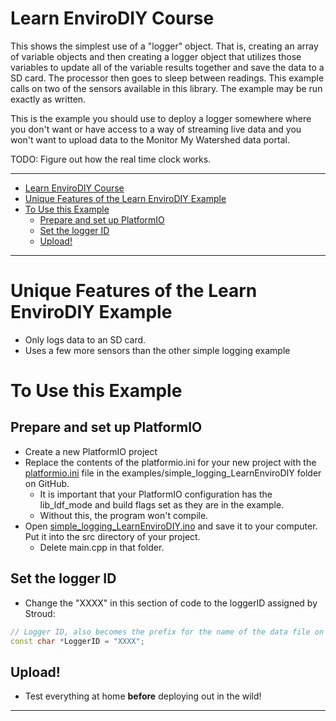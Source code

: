 # Learn EnviroDIY Course <!-- {#example_learn_envirodiy} -->

This shows the simplest use of a "logger" object.
That is, creating an array of variable objects and then creating a logger object that utilizes those variables to update all of the variable results together and save the data to a SD card.
The processor then goes to sleep between readings.
This example calls on two of the sensors available in this library.
The example may be run exactly as written.

This is the example you should use to deploy a logger somewhere where you don't want or have access to a way of streaming live data and you won't want to upload data to the Monitor My Watershed data portal.

TODO: Figure out how the real time clock works.

_______

[//]: # ( @tableofcontents )

[//]: # ( @m_footernavigation )

[//]: # ( Start GitHub Only )
- [Learn EnviroDIY Course](#learn-envirodiy-course)
- [Unique Features of the Learn EnviroDIY Example](#unique-features-of-the-learn-envirodiy-example)
- [To Use this Example](#to-use-this-example)
  - [Prepare and set up PlatformIO](#prepare-and-set-up-platformio)
  - [Set the logger ID](#set-the-logger-id)
  - [Upload!](#upload)

[//]: # ( End GitHub Only )

_______

# Unique Features of the Learn EnviroDIY Example <!-- {#example_learn_envirodiy_unique} -->
- Only logs data to an SD card.
- Uses a few more sensors than the other simple logging example

# To Use this Example <!-- {#example_learn_envirodiy_using} -->

## Prepare and set up PlatformIO <!-- {#example_learn_envirodiy_pio} -->
- Create a new PlatformIO project
- Replace the contents of the platformio.ini for your new project with the [platformio.ini](https://raw.githubusercontent.com/EnviroDIY/ModularSensors/master/examples/simple_logging_LearnEnviroDIY/platformio.ini) file in the examples/simple_logging_LearnEnviroDIY folder on GitHub.
    - It is important that your PlatformIO configuration has the lib_ldf_mode and build flags set as they are in the example.
    - Without this, the program won't compile.
- Open [simple_logging_LearnEnviroDIY.ino](https://raw.githubusercontent.com/EnviroDIY/ModularSensors/master/examples/simple_logging_LearnEnviroDIY/simple_logging_LearnEnviroDIY.ino) and save it to your computer.  Put it into the src directory of your project.
    - Delete main.cpp in that folder.

## Set the logger ID <!-- {#example_learn_envirodiy_logger_id} -->
- Change the "XXXX" in this section of code to the loggerID assigned by Stroud:

```cpp
// Logger ID, also becomes the prefix for the name of the data file on SD card
const char *LoggerID = "XXXX";
```

## Upload! <!-- {#example_learn_envirodiy_upload} -->
- Test everything at home **before** deploying out in the wild!

_______



[//]: # ( @section example_learn_envirodiy_pio_config PlatformIO Configuration )

[//]: # ( @include{lineno} simple_logging_LearnEnviroDIY/platformio.ini )

[//]: # ( @section example_learn_envirodiy_code The Complete Code )

[//]: # ( @include{lineno} simple_logging_LearnEnviroDIY/simple_logging_LearnEnviroDIY.ino )
